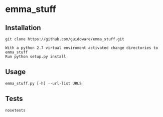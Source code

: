 # emma_stuff


Installation
------------

```
git clone https://github.com/guidoware/emma_stuff.git

With a python 2.7 virtual enviroment activated change directories to emma_stuff
Run python setup.py install
```

Usage
-----

```
emma_stuff.py [-h] --url-list URLS
```

Tests
-----

```
nosetests
```
